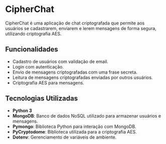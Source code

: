 # CipherChat

CipherChat é uma aplicação de chat criptografada que permite aos usuários se cadastrarem, enviarem e lerem mensagens de forma segura, utilizando criptografia AES.

## Funcionalidades

- Cadastro de usuários com validação de email.
- Login com autenticação.
- Envio de mensagens criptografadas com uma frase secreta.
- Leitura de mensagens criptografadas enviadas por outros usuários.
- Criptografia AES para mensagens.

## Tecnologias Utilizadas

- **Python 3** 
- **MongoDB**: Banco de dados NoSQL utilizado para armazenar usuários e mensagens.
- **Pymongo**: Biblioteca Python para interação com MongoDB.
- **PyCryptodome**: Biblioteca utilizada para a criptografia AES.
- **Dotenv**: Gerenciamento de variáveis de ambiente.
